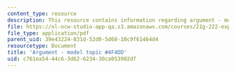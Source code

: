 ```yaml
---
content_type: resource
description: This resource contains information regarding argument - model topic.
file: https://ol-ocw-studio-app-qa.s3.amazonaws.com/courses/21g-222-expository-writing-for-bilingual-students-fall-2002/c761ea5444c63d62623430ca053902df_MIT21G_222F02_argmntmodel.pdf
file_type: application/pdf
parent_uid: 39e43224-831d-52d0-5d68-10c9f61464d4
resourcetype: Document
title: 'Argument - model topic #4F4DD'
uid: c761ea54-44c6-3d62-6234-30ca053902df
---
```

